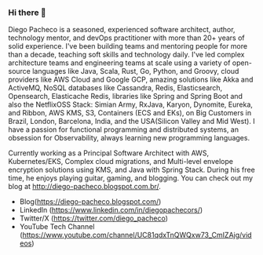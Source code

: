 ### Hi there 👋

Diego Pacheco is a seasoned, experienced software architect, author, technology mentor,  and devOps practitioner with more than 20+ years of solid experience. I've been building teams and mentoring people for more than a decade, teaching soft skills and technology daily. I've led complex architecture teams and engineering teams at scale using a variety of open-source languages like Java, Scala, Rust, Go, Python, and Groovy, cloud providers like AWS Cloud and Google GCP, amazing solutions like Akka and ActiveMQ, NoSQL databases like Cassandra, Redis, Elasticsearch, Opensearch, Elasticache Redis, libraries like Spring and Spring Boot and also the  NetflixOSS Stack: Simian Army, RxJava, Karyon, Dynomite, Eureka, and Ribbon, AWS KMS, S3, Containers (ECS and EKs), on Big Customers in Brazil, London, Barcelona, India, and the USA(Silicon Valley and Mid West). I have a passion for functional programming and distributed systems, an obsession for Observability, always learning new programming languages. 

Currently working as a Principal Software Architect with AWS, Kubernetes/EKS, Complex cloud migrations, and Multi-level envelope encryption solutions using KMS, and Java with Spring Stack. During his free time, he enjoys playing guitar, gaming, and blogging. You can check out my blog at http://diego-pacheco.blogspot.com.br/.
* Blog(<https://diego-pacheco.blogspot.com/>)
* LinkedIn (<https://www.linkedin.com/in/diegopachecors/>)
* Twitter/X (<https://twitter.com/diego_pacheco>)
* YouTube Tech Channel (<https://www.youtube.com/channel/UC81qdxTnQWQxw73_CmIZAjg/videos>)
